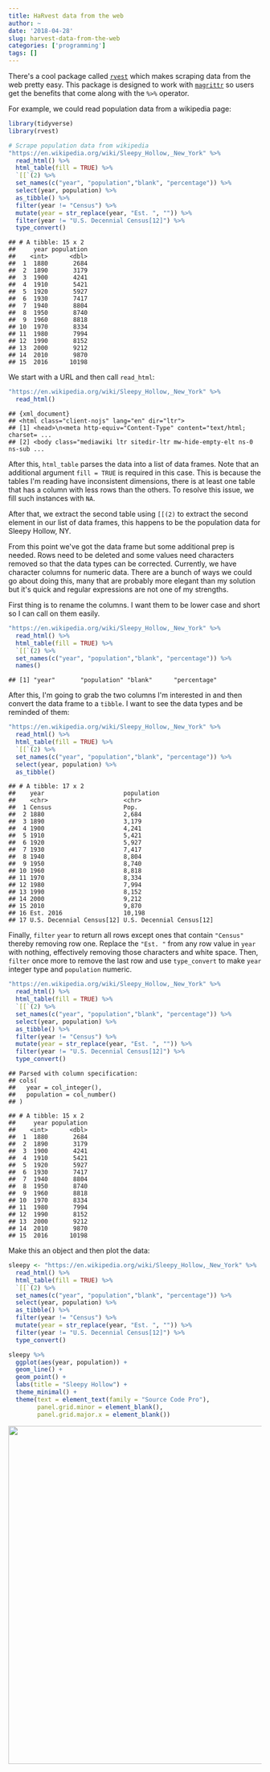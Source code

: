 ```yaml
---
title: HaRvest data from the web
author: ~
date: '2018-04-28'
slug: harvest-data-from-the-web
categories: ['programming']
tags: []
---
```


There's a cool package called [`rvest`](https://github.com/hadley/rvest) which makes scraping data from the web pretty easy. This package is designed to work with [`magrittr`](https://github.com/tidyverse/magrittr) so users get the benefits that come along with the `%>%` operator. 

For example, we could read population data from a wikipedia page:


```r
library(tidyverse)
library(rvest)

# Scrape population data from wikipedia 
"https://en.wikipedia.org/wiki/Sleepy_Hollow,_New_York" %>% 
  read_html() %>% 
  html_table(fill = TRUE) %>% 
  `[[`(2) %>% 
  set_names(c("year", "population","blank", "percentage")) %>%
  select(year, population) %>% 
  as_tibble() %>% 
  filter(year != "Census") %>% 
  mutate(year = str_replace(year, "Est. ", "")) %>% 
  filter(year != "U.S. Decennial Census[12]") %>% 
  type_convert()
```

```
## # A tibble: 15 x 2
##     year population
##    <int>      <dbl>
##  1  1880       2684
##  2  1890       3179
##  3  1900       4241
##  4  1910       5421
##  5  1920       5927
##  6  1930       7417
##  7  1940       8804
##  8  1950       8740
##  9  1960       8818
## 10  1970       8334
## 11  1980       7994
## 12  1990       8152
## 13  2000       9212
## 14  2010       9870
## 15  2016      10198
```

We start with a URL and then call `read_html`:


```r
"https://en.wikipedia.org/wiki/Sleepy_Hollow,_New_York" %>% 
  read_html()
```

```
## {xml_document}
## <html class="client-nojs" lang="en" dir="ltr">
## [1] <head>\n<meta http-equiv="Content-Type" content="text/html; charset= ...
## [2] <body class="mediawiki ltr sitedir-ltr mw-hide-empty-elt ns-0 ns-sub ...
```

After this, `html_table` parses the data into a list of data frames. Note that an additional argument `fill = TRUE` is required in this case. This is because the tables I'm reading have inconsistent dimensions, there is at least one table that has a column with less rows than the others. To resolve this issue, we fill such instances with `NA`.

After that, we extract the second table using `[[(2)` to extract the second element in our list of data frames, this happens to be the population data for Sleepy Hollow, NY.

From this point we've got the data frame but some additional prep is needed. Rows need to be deleted and some values need characters removed so that the data types can be corrected. Currently, we have character columns for numeric data. There are a bunch of ways we could go about doing this, many that are probably more elegant than my solution but it's quick and regular expressions are not one of my strengths.

First thing is to rename the columns. I want them to be lower case and short so I can call on them easily. 


```r
"https://en.wikipedia.org/wiki/Sleepy_Hollow,_New_York" %>% 
  read_html() %>% 
  html_table(fill = TRUE) %>% 
  `[[`(2) %>% 
  set_names(c("year", "population","blank", "percentage")) %>% 
  names()
```

```
## [1] "year"       "population" "blank"      "percentage"
```

After this, I'm going to grab the two columns I'm interested in and then convert the data frame to a `tibble`. I want to see the data types and be reminded of them:


```r
"https://en.wikipedia.org/wiki/Sleepy_Hollow,_New_York" %>% 
  read_html() %>% 
  html_table(fill = TRUE) %>% 
  `[[`(2) %>% 
  set_names(c("year", "population","blank", "percentage")) %>%
  select(year, population) %>% 
  as_tibble()
```

```
## # A tibble: 17 x 2
##    year                      population               
##    <chr>                     <chr>                    
##  1 Census                    Pop.                     
##  2 1880                      2,684                    
##  3 1890                      3,179                    
##  4 1900                      4,241                    
##  5 1910                      5,421                    
##  6 1920                      5,927                    
##  7 1930                      7,417                    
##  8 1940                      8,804                    
##  9 1950                      8,740                    
## 10 1960                      8,818                    
## 11 1970                      8,334                    
## 12 1980                      7,994                    
## 13 1990                      8,152                    
## 14 2000                      9,212                    
## 15 2010                      9,870                    
## 16 Est. 2016                 10,198                   
## 17 U.S. Decennial Census[12] U.S. Decennial Census[12]
```

Finally, `filter` `year` to return all rows except ones that contain `"Census"` thereby removing row one. Replace the `"Est. "` from any row value in `year` with nothing, effectively removing those characters and white space. Then, `filter` once more to remove the last row and use `type_convert` to make `year` integer type and `population` numeric.


```r
"https://en.wikipedia.org/wiki/Sleepy_Hollow,_New_York" %>% 
  read_html() %>% 
  html_table(fill = TRUE) %>% 
  `[[`(2) %>% 
  set_names(c("year", "population","blank", "percentage")) %>%
  select(year, population) %>% 
  as_tibble() %>% 
  filter(year != "Census") %>% 
  mutate(year = str_replace(year, "Est. ", "")) %>% 
  filter(year != "U.S. Decennial Census[12]") %>% 
  type_convert()
```

```
## Parsed with column specification:
## cols(
##   year = col_integer(),
##   population = col_number()
## )
```

```
## # A tibble: 15 x 2
##     year population
##    <int>      <dbl>
##  1  1880       2684
##  2  1890       3179
##  3  1900       4241
##  4  1910       5421
##  5  1920       5927
##  6  1930       7417
##  7  1940       8804
##  8  1950       8740
##  9  1960       8818
## 10  1970       8334
## 11  1980       7994
## 12  1990       8152
## 13  2000       9212
## 14  2010       9870
## 15  2016      10198
```

Make this an object and then plot the data:


```r
sleepy <- "https://en.wikipedia.org/wiki/Sleepy_Hollow,_New_York" %>% 
  read_html() %>% 
  html_table(fill = TRUE) %>% 
  `[[`(2) %>% 
  set_names(c("year", "population","blank", "percentage")) %>%
  select(year, population) %>% 
  as_tibble() %>% 
  filter(year != "Census") %>% 
  mutate(year = str_replace(year, "Est. ", "")) %>% 
  filter(year != "U.S. Decennial Census[12]") %>% 
  type_convert()

sleepy %>% 
  ggplot(aes(year, population)) +
  geom_line() +
  geom_point() +
  labs(title = "Sleepy Hollow") +
  theme_minimal() +
  theme(text = element_text(family = "Source Code Pro"),
        panel.grid.minor = element_blank(),
        panel.grid.major.x = element_blank())
```

<img src="/post/2018-04-28-harvest-data-from-the-web_files/figure-html/unnamed-chunk-6-1.png" width="672" />



